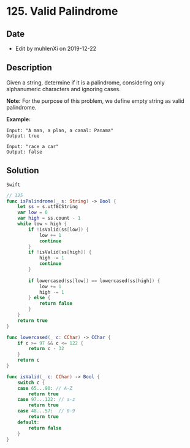 # 125. Valid Palindrome

## Date 

- Edit by muhlenXi on 2019-12-22

## Description

Given a string, determine if it is a palindrome, considering only alphanumeric characters and ignoring cases.

**Note:** For the purpose of this problem, we define empty string as valid palindrome.

**Example:**

```
Input: "A man, a plan, a canal: Panama"
Output: true

Input: "race a car"
Output: false
```

## Solution

`Swift`

```swift
// 125
func isPalindrome(_ s: String) -> Bool {
    let ss = s.utf8CString
    var low = 0
    var high = ss.count - 1
    while low < high {
        if !isValid(ss[low]) {
            low += 1
            continue
        }
        if !isValid(ss[high]) {
            high -= 1
            continue
        }
        
        if lowercased(ss[low]) == lowercased(ss[high]) {
            low += 1
            high -= 1
        } else {
            return false
        }
    }
    return true
}

func lowercased(_ c: CChar) -> CChar {
    if c >= 97 && c <= 122 {
        return c - 32
    }
    return c
}

func isValid(_ c: CChar) -> Bool {
    switch c {
    case 65...90: // A-Z
        return true
    case 97...122: // a-z
        return true
    case 48...57:  // 0-9
        return true
    default:
        return false
    }
}
```